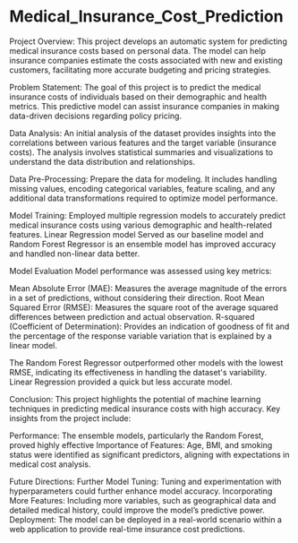 # Medical_Insurance_Cost_Prediction

Project Overview:
This project develops an automatic system for predicting medical insurance costs based on personal data. The model can help insurance companies estimate the costs associated with new and existing customers, facilitating more accurate budgeting and pricing strategies.

Problem Statement:
The goal of this project is to predict the medical insurance costs of individuals based on their demographic and health metrics. This predictive model can assist insurance companies in making data-driven decisions regarding policy pricing.

Data Analysis:
An initial analysis of the dataset provides insights into the correlations between various features and the target variable (insurance costs). The analysis involves statistical summaries and visualizations to understand the data distribution and relationships.

Data Pre-Processing:
Prepare the data for modeling. It includes handling missing values, encoding categorical variables, feature scaling, and any additional data transformations required to optimize model performance.

Model Training:
Employed multiple regression models to accurately predict medical insurance costs using various demographic and health-related features. Linear Regression model Served as our baseline model and Random Forest Regressor is an ensemble model has improved accuracy and handled non-linear data better.

Model Evaluation
Model performance was assessed using key metrics:

Mean Absolute Error (MAE): Measures the average magnitude of the errors in a set of predictions, without considering their direction.
Root Mean Squared Error (RMSE): Measures the square root of the average squared differences between prediction and actual observation.
R-squared (Coefficient of Determination): Provides an indication of goodness of fit and the percentage of the response variable variation that is explained by a linear model.

The Random Forest Regressor outperformed other models with the lowest RMSE, indicating its effectiveness in handling the dataset's variability.
Linear Regression provided a quick but less accurate model.

Conclusion:
This project highlights the potential of machine learning techniques in predicting medical insurance costs with high accuracy. Key insights from the project include:

Performance: The ensemble models, particularly the Random Forest, proved highly effective
Importance of Features: Age, BMI, and smoking status were identified as significant predictors, aligning with expectations in medical cost analysis.

Future Directions:
Further Model Tuning: Tuning and experimentation with hyperparameters could further enhance model accuracy.
Incorporating More Features: Including more variables, such as geographical data and detailed medical history, could improve the model’s predictive power.
Deployment: The model can be deployed in a real-world scenario within a web application to provide real-time insurance cost predictions.

